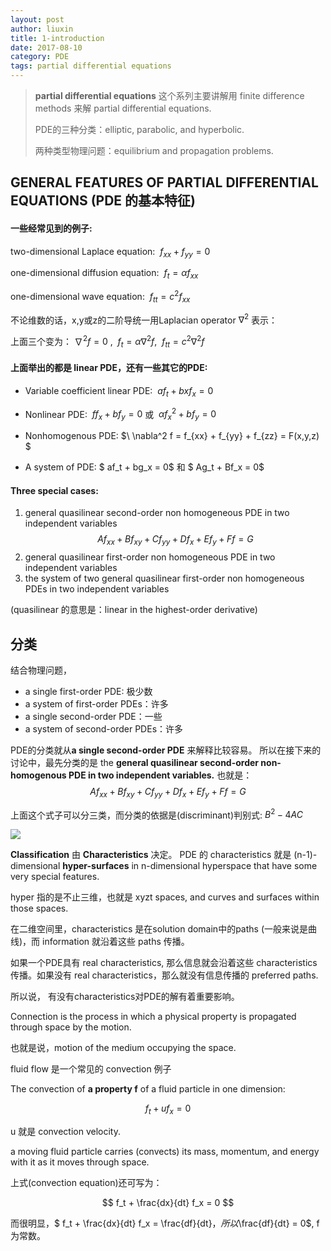 ```yaml
---
layout: post
author: liuxin
title: 1-introduction
date: 2017-08-10
category: PDE
tags: partial differential equations 
---
```


> **partial differential equations** 这个系列主要讲解用 finite difference methods 来解 partial differential equations.
> 
> PDE的三种分类：elliptic, parabolic, and hyperbolic.
> 
> 两种类型物理问题：equilibrium and propagation problems.

## GENERAL FEATURES OF PARTIAL DIFFERENTIAL EQUATIONS (PDE 的基本特征)
#### 一些经常见到的例子:

two-dimensional Laplace equation:  $\ f_{xx} + f_{yy} = 0$

one-dimensional diffusion equation: $\ f_t = \alpha f_{xx}$

one-dimensional wave equation: $\ f_{tt} = c^2 f_{xx}$

不论维数的话，x,y或z的二阶导统一用Laplacian operator $\nabla^2$ 表示：

上面三个变为：$\ \nabla^2 f = 0$ , $\  f_t = \alpha \nabla^2 f$, $\ f_{tt} = c^2 \nabla^2 f$

#### 上面举出的都是 **linear PDE**，还有一些其它的PDE:

* Variable coefficient linear PDE: $\ af_t + bxf_x = 0$

* Nonlinear PDE: $\ ff_x + bf_y = 0$ 或 $\ \alpha f_x^2 + b f_y = 0$

* Nonhomogenous PDE: $\ \nabla^2 f = f_{xx} + f_{yy} + f_{zz} = F(x,y,z) $

* A system of PDE: $ af_t + bg_x = 0$ 和 $ Ag_t + Bf_x = 0$

#### Three special cases:

1. general quasilinear second-order non homogeneous PDE in two independent variables $$ Af_{xx} + Bf_{xy} + Cf_{yy} + Df_x + Ef_y + Ff = G $$
2. general quasilinear first-order non homogeneous PDE in two independent variables
3. the system of two general quasilinear first-order non homogeneous PDEs in two independent variables

(quasilinear 的意思是：linear in the highest-order derivative)

## 分类

结合物理问题，

* a single first-order PDE: 极少数
* a system of first-order PDEs：许多
* a single second-order PDE：一些
* a system of second-order PDEs：许多

PDE的分类就从**a single second-order PDE** 来解释比较容易。
所以在接下来的讨论中，最先分类的是 the **general quasilinear second-order non-homogenous PDE in two independent variables.**
也就是：$$ Af_{xx} + Bf_{xy} + Cf_{yy} + Df_x + Ef_y + Ff = G $$

上面这个式子可以分三类，而分类的依据是(discriminant)判别式: $B^2 - 4AC$

![][image-1]

**Classification** 由 **Characteristics** 决定。
PDE 的 characteristics 就是 (n-1)-dimensional **hyper-surfaces** in n-dimensional hyperspace that have some very special features.

hyper 指的是不止三维，也就是 xyzt spaces, and curves and surfaces within those spaces. 

在二维空间里，characteristics 是在solution domain中的paths (一般来说是曲线)，而 information 就沿着这些 paths 传播。

如果一个PDE具有 real characteristics, 那么信息就会沿着这些 characteristics 传播。如果没有 real characteristics，那么就没有信息传播的 preferred paths. 

所以说， 有没有characteristics对PDE的解有着重要影响。

Connection is the process in which a physical property is propagated through space by the motion.

也就是说，motion of the medium occupying the space.

fluid flow 是一个常见的 convection 例子

The convection of **a property f** of a fluid particle in one dimension:

$$f_t + u f_x = 0$$

u 就是 convection velocity.

a moving fluid particle carries (convects) its mass, momentum, and energy with it as it moves through space. 

上式(convection equation)还可写为：

$$ f_t + \frac{dx}{dt} f_x = 0  $$

而很明显，$ f_t + \frac{dx}{dt} f_x = \frac{df}{dt}$，所以$\frac{df}{dt} = 0$, f 为常数。


[image-1]:	http://wx3.sinaimg.cn/mw690/8db2c8cbly1fitx9punuyj20jd09l407.jpg